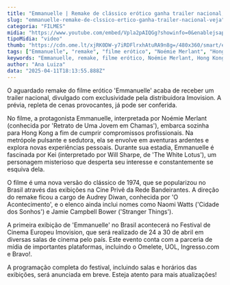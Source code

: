 ```yaml
---
title: "Emmanuelle | Remake de clássico erótico ganha trailer nacional; veja"
slug: "emmanuelle-remake-de-clssico-ertico-ganha-trailer-nacional-veja"
categoria: "FILMES"
midia: "https://www.youtube.com/embed/Vpla2pAIQGg?showinfo=0&enablejsapi=1"
tipoMidia: "video"
thumb: "https://cdn.ome.lt/xjRK0DW-y7iRDFlrxhAtuRA9n8g=/480x360/smart/extras/conteudos/emmanuelle_HuiBG3r.png"
tags: ["Emmanuelle", "remake", "filme erótico", "Noémie Merlant", "Hong Kong", "Festival de Cinema Europeu", "Audrey Diwan", "trailer nacional"]
keywords: "Emmanuelle, remake, filme erótico, Noémie Merlant, Hong Kong, Festival de Cinema Europeu, Audrey Diwan, trailer nacional"
author: "Ana Luiza"
data: "2025-04-11T18:13:55.888Z"
---
```


O aguardado remake do filme erótico 'Emmanuelle' acaba de receber um trailer nacional, divulgado com exclusividade pela distribuidora Imovision. A prévia, repleta de cenas provocantes, já pode ser conferida. 

No filme, a protagonista Emmanuelle, interpretada por Noémie Merlant (conhecida por 'Retrato de Uma Jovem em Chamas'), embarca sozinha para Hong Kong a fim de cumprir compromissos profissionais. Na metrópole pulsante e sedutora, ela se envolve em aventuras ardentes e explora novas experiências pessoais. Durante sua estadia, Emmanuelle é fascinada por Kei (interpretado por Will Sharpe, de 'The White Lotus'), um personagem misterioso que desperta seu interesse e constantemente se esquiva dela. 

O filme é uma nova versão do clássico de 1974, que se popularizou no Brasil através das exibições na Cine Privê da Rede Bandeirantes. A direção do remake ficou a cargo de Audrey Diwan, conhecida por 'O Acontecimento', e o elenco ainda inclui nomes como Naomi Watts ('Cidade dos Sonhos') e Jamie Campbell Bower ('Stranger Things'). 

A primeira exibição de 'Emmanuelle' no Brasil acontecerá no Festival de Cinema Europeu Imovision, que será realizado de 24 a 30 de abril em diversas salas de cinema pelo país. Este evento conta com a parceria de mídia de importantes plataformas, incluindo o Omelete, UOL, Ingresso.com e Bravo!. 

A programação completa do festival, incluindo salas e horários das exibições, será anunciada em breve. Esteja atento para mais atualizações!